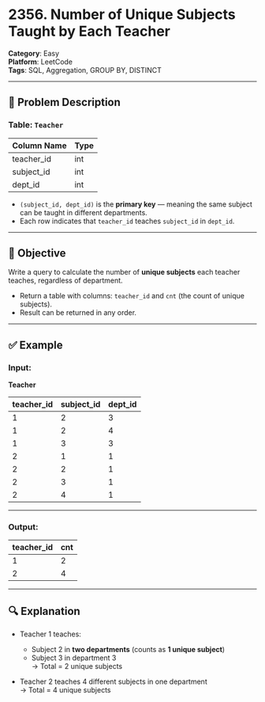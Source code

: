 # 2356. Number of Unique Subjects Taught by Each Teacher

**Category**: Easy  
**Platform**: LeetCode  
**Tags**: SQL, Aggregation, GROUP BY, DISTINCT

---

## 🧾 Problem Description

### Table: `Teacher`

| Column Name | Type |
|-------------|------|
| teacher_id  | int  |
| subject_id  | int  |
| dept_id     | int  |

- `(subject_id, dept_id)` is the **primary key** — meaning the same subject can be taught in different departments.
- Each row indicates that `teacher_id` teaches `subject_id` in `dept_id`.

---

## 🎯 Objective

Write a query to calculate the number of **unique subjects** each teacher teaches, regardless of department.

- Return a table with columns: `teacher_id` and `cnt` (the count of unique subjects).
- Result can be returned in any order.

---

## ✅ Example

### Input:

**Teacher**

| teacher_id | subject_id | dept_id |
|------------|------------|---------|
| 1          | 2          | 3       |
| 1          | 2          | 4       |
| 1          | 3          | 3       |
| 2          | 1          | 1       |
| 2          | 2          | 1       |
| 2          | 3          | 1       |
| 2          | 4          | 1       |

---

### Output:

| teacher_id | cnt |
|------------|-----|
| 1          | 2   |
| 2          | 4   |

---

## 🔍 Explanation

- Teacher 1 teaches:
  - Subject 2 in **two departments** (counts as **1 unique subject**)
  - Subject 3 in department 3  
  → Total = 2 unique subjects

- Teacher 2 teaches 4 different subjects in one department  
  → Total = 4 unique subjects
